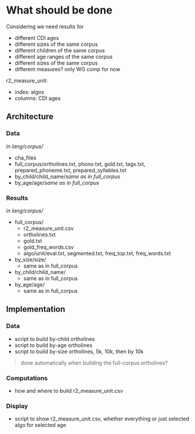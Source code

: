 # What should be done

Considering we need results for
- different CDI ages
- different sizes of the same corpus
- different children of the same corpus
- different age ranges of the same corpus
- different sizes of the same corpus
- different measures? only WG comp for now

r2_measure_unit:
- index: algos
- columns: CDI ages

## Architecture

### Data

*in lang/corpus/*
- cha_files
- full_corpus/ortholines.txt, phono.txt, gold.txt, tags.txt, prepared_phoneme.txt, prepared_syllables.txt
- by_child/child_name/*same as in full_corpus*
- by_age/age/*same as in full_corpus*

### Results
*in lang/corpus/*
- full_corpus/
  - r2_measure_unit.csv
  - ortholines.txt
  - gold.txt
  - gold_freq_words.csv
  - algo/unit/eval.txt, segmented.txt, freq_top.txt, freq_words.txt
- by_size/size/
  - same as in full_corpus
- by_child/child_name/
  - same as in full_corpus
- by_age/age/
  - same as in full_corpus

## Implementation

### Data

- script to build by-child ortholines
- script to build by-age ortholines
- script to build by-size ortholines, 5k, 10k, then by 10k

> done automatically when building the full-corpus ortholines?

### Computations

- how and where to build r2_measure_unit.csv

### Display

- script to show r2_measure_unit.csv, whether everything or just selected algo for selected age
